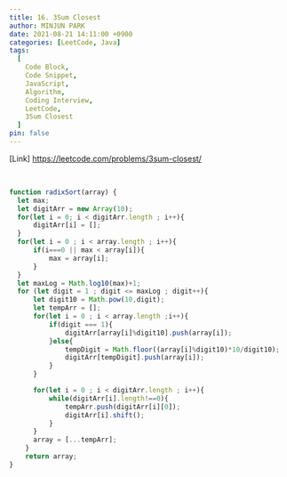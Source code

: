 ```yaml
---
title: 16. 3Sum Closest
author: MINJUN PARK
date: 2021-08-21 14:11:00 +0900
categories: [LeetCode, Java]
tags:
  [
    Code Block,
    Code Snippet,
    JavaScript,
    Algorithm,
    Coding Interview,
    LeetCode,
    3Sum Closest
  ]
pin: false
---
```


<!-- ![image](https://user-images.githubusercontent.com/88752447/130299575-af2573e3-49a8-4230-815f-04b01f832386.png) -->

[Link] <https://leetcode.com/problems/3sum-closest/>

<br>

```javascript
function radixSort(array) {
  let max;
  let digitArr = new Array(10);
  for(let i = 0; i < digitArr.length ; i++){
      digitArr[i] = [];
  }
  for(let i = 0 ; i < array.length ; i++){
      if(i===0 || max < array[i]){
          max = array[i];
      }
  }
  let maxLog = Math.log10(max)+1;
  for (let digit = 1 ; digit <= maxLog ; digit++){
      let digit10 = Math.pow(10,digit);
      let tempArr = [];
      for(let i = 0 ; i < array.length ;i++){
          if(digit === 1){
              digitArr[array[i]%digit10].push(array[i]);
          }else{
              tempDigit = Math.floor((array[i]%digit10)*10/digit10);
              digitArr[tempDigit].push(array[i]);
          }
      }

      for(let i = 0 ; i < digitArr.length ; i++){
          while(digitArr[i].length!==0){
              tempArr.push(digitArr[i][0]);
              digitArr[i].shift();
          }
      }
      array = [...tempArr];
    }
    return array;
}
```
